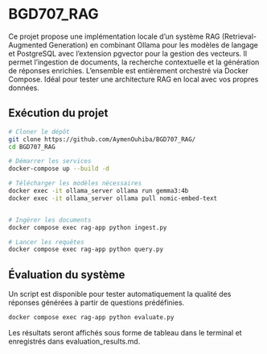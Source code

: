 # BGD707_RAG

Ce projet propose une implémentation locale d’un système RAG (Retrieval-Augmented Generation) en combinant Ollama pour les modèles de langage et PostgreSQL avec l’extension pgvector pour la gestion des vecteurs. Il permet l’ingestion de documents, la recherche contextuelle et la génération de réponses enrichies. L’ensemble est entièrement orchestré via Docker Compose. Idéal pour tester une architecture RAG en local avec vos propres données.

## Exécution du projet

```bash
# Cloner le dépôt
git clone https://github.com/AymenOuhiba/BGD707_RAG/
cd BGD707_RAG

# Démarrer les services
docker-compose up --build -d

# Télécharger les modèles nécessaires
docker exec -it ollama_server ollama run gemma3:4b
docker exec -it ollama_server ollama pull nomic-embed-text


# Ingérer les documents
docker compose exec rag-app python ingest.py

# Lancer les requêtes
docker compose exec rag-app python query.py
```

## Évaluation du système

Un script est disponible pour tester automatiquement la qualité des réponses générées à partir de questions prédéfinies.

```bash
docker compose exec rag-app python evaluate.py
```

Les résultats seront affichés sous forme de tableau dans le terminal et enregistrés dans evaluation_results.md.
